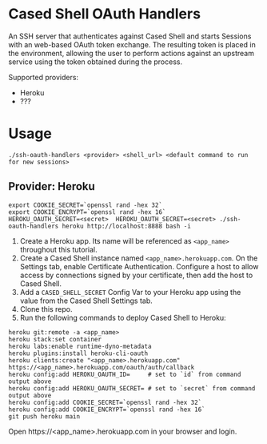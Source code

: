 # Cased Shell OAuth Handlers

An SSH server that authenticates against Cased Shell and starts Sessions with an web-based OAuth token exchange. The resulting token is placed in the environment, allowing the user to perform actions against an upstream service using the token obtained during the process.

Supported providers:

- Heroku
- ???

# Usage

```
./ssh-oauth-handlers <provider> <shell_url> <default command to run for new sessions>
```

## Provider: Heroku

```
export COOKIE_SECRET=`openssl rand -hex 32`
export COOKIE_ENCRYPT=`openssl rand -hex 16`
HEROKU_OAUTH_SECRET=<secret>  HEROKU_OAUTH_SECRET=<secret> ./ssh-oauth-handlers heroku http://localhost:8888 bash -i
```

1. Create a Heroku app. Its name will be referenced as `<app_name>` throughout this tutorial.
2. Create a Cased Shell instance named `<app_name>.herokuapp.com`. On the Settings tab, enable Certificate Authentication. Configure a host to allow access by connections signed by your certificate, then add the host to Cased Shell.
3. Add a `CASED_SHELL_SECRET` Config Var to your Heroku app using the value from the Cased Shell Settings tab.
4. Clone this repo.
5. Run the following commands to deploy Cased Shell to Heroku:

```
heroku git:remote -a <app_name>
heroku stack:set container
heroku labs:enable runtime-dyno-metadata
heroku plugins:install heroku-cli-oauth
heroku clients:create "<app_name>.herokuapp.com" https://<app_name>.herokuapp.com/oauth/auth/callback
heroku config:add HEROKU_OAUTH_ID=     # set to `id` from command output above
heroku config:add HEROKU_OAUTH_SECRET= # set to `secret` from command output above
heroku config:add COOKIE_SECRET=`openssl rand -hex 32`
heroku config:add COOKIE_ENCRYPT=`openssl rand -hex 16`
git push heroku main
```

Open https://<app_name>.herokuapp.com in your browser and login.
